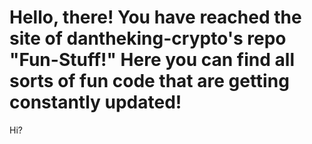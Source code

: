 # Hello, there! You have reached the site of dantheking-crypto's repo "Fun-Stuff!" Here you can find all sorts of fun code that are getting constantly updated!
Hi?
